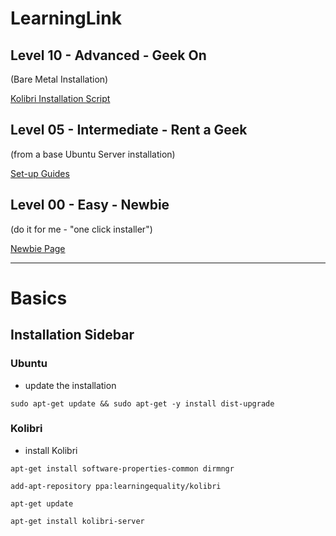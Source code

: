 # LearningLink

## Level 10 - Advanced - Geek On
(Bare Metal Installation)

[Kolibri Installation Script](./10-Geek-On/README.md)

## Level 05 - Intermediate - Rent a Geek
(from a base Ubuntu Server installation)

[Set-up Guides](./05-Rent-A-Geek/README.md)

## Level 00 - Easy - Newbie
(do it for me - "one click installer")

[Newbie Page](./00-Newbie/README.md)

----

# Basics

## Installation Sidebar

### Ubuntu
* update the installation

`sudo apt-get update && sudo apt-get -y install dist-upgrade`

### Kolibri
* install Kolibri

`apt-get install software-properties-common dirmngr`

`add-apt-repository ppa:learningequality/kolibri`

`apt-get update`

`apt-get install kolibri-server`
